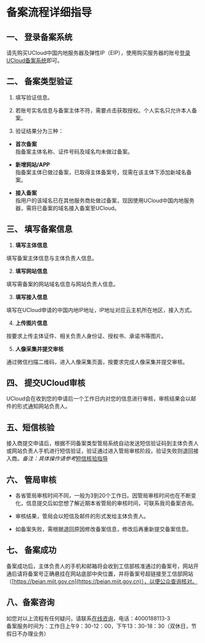 

# 备案流程详细指导

## 一、 登录备案系统

请先购买UCloud中国内地服务器及弹性IP（EIP），使用购买服务器的账号[登录UCloud备案系统](https://console.ucloud.cn/icp/)即可。  

## 二、 备案类型验证

1. 填写验证信息。

2. 若账号实名信息与备案主体不符，需要点击获取授权。个人实名只允许本人备案。

3. 验证结果分为三种：

- **首次备案**  
  指备案主体名称、证件号码及域名均未做过备案。  

- **新增网站/APP**  
  指备案主体已做过备案，已取得主体备案号，现需在该主体下添加新域名备案。  

- **接入备案**  
  指用户的该域名已在其他服务商处做过备案，现因使用UCloud中国内地服务器，需将已备案的域名接入备案至UCloud。

## 三、 填写备案信息

1. **填写主体信息**

填写备案主体信息与主体负责人信息。

2. **填写网站信息**

填写需备案的网站域名信息与网站负责人信息。

3. **填写接入信息**

填写在UCloud申请的中国内地IP地址，IP地址对应云主机所在地区，接入方式。

4. **上传图片信息**

按要求上传主体证件、相关负责人身份证、授权书、承诺书等图片。

5. **人像采集并提交审核**

通过微信扫描二维码，进入人像采集页面，按要求完成人像采集并提交审核。

## 四、 提交UCloud审核

UCloud会在收到您的申请后一个工作日内对您的信息进行审核，审核结果会以邮件的形式通知网站负责人。   

## 五、短信核验

接入商提交申请后，根据不同备案类型管局系统自动发送短信验证码到主体负责人或网站负责人手机进行短信验证，验证通过进入管局审核阶段，验证失败则退回接入商。*备注：具体操作请参考*[短信核验指导](https://docs.ucloud.cn/beian1/guidance/guidance2)

## 六、 管局审核

- 各省管局审核时间不同，一般为3到20个工作日。因管局审核时间也在不断变化，信息提交后如您想了解近期本省管局的审核时间，可联系我司备案咨询。  

- 审核结果，管局会以短信及邮件的形式发给主体负责人。

- 如备案失败，需根据退回原因修改备案信息，修改后再重新提交备案信息。

## 七、 备案成功

备案成功后，主体负责人的手机和邮箱将会收到工信部核准通过的备案号，网站开通后请将备案号正确悬挂在网站底部中央位置，并将备案号超链接至工信部网站（[https://beian.miit.gov.cn](https://beian.miit.gov.cn)），以便公众查询核对。

## 八、备案咨询

如您对以上流程有任何疑问，请联系[在线咨询](https://spt.ucloud.cn/30002)，电话：4000188113-3  
备案服务时间为：工作日上午9：30-12：00，下午13：30-18：30（双休日，节假日不办理业务）
